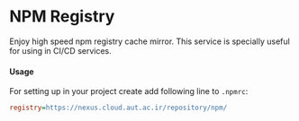 # NPM Registry
Enjoy high speed npm registry cache mirror.
This service is specially useful for using in CI/CD services.

#### Usage
For setting up in your project create add following line to `.npmrc`:

```ini
registry=https://nexus.cloud.aut.ac.ir/repository/npm/
```